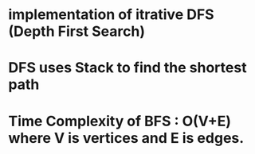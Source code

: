 # implementation of itrative DFS **(Depth First Search)**
# **DFS uses Stack to find the shortest path**
# **Time Complexity of BFS : O(V+E) where V is vertices and E is edges.**
